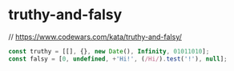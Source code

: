 # truthy-and-falsy
// https://www.codewars.com/kata/truthy-and-falsy/


```javascript
const truthy = [[], {}, new Date(), Infinity, 01011010];
const falsy = [0, undefined, +'Hi!', (/Hi/).test('!'), null];

```
